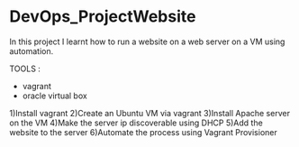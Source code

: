 # DevOps_ProjectWebsite

In this project I learnt how to run a website on a web server on a VM using automation.

TOOLS :
- vagrant
- oracle virtual box

1)Install vagrant
2)Create an Ubuntu VM via vagrant
3)Install Apache server on the VM
4)Make the server ip discoverable using DHCP
5)Add the website to the server
6)Automate the process using Vagrant Provisioner
